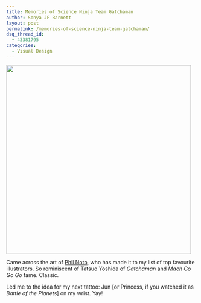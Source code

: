 ```yaml
---
title: Memories of Science Ninja Team Gatchaman
author: Sonya JF Barnett
layout: post
permalink: /memories-of-science-ninja-team-gatchaman/
dsq_thread_id:
  - 43381795
categories:
  - Visual Design
---
```

[<img class="alignnone size-medium wp-image-631" title="supernovatron1" src="http://hypenotic.com/wordpress/wp-content/uploads/2008/11/supernovatron1-489x500.jpg" alt="" width="489" height="500" />][1]

Came across the art of [Phil Noto][2], who has made it to my list of top favourite illustrators. So reminiscent of Tatsuo Yoshida of *Gatchaman* and *Mach Go Go Go* fame. Classic.

Led me to the idea for my next tattoo: Jun [or Princess, if you watched it as *Battle of the Planets*] on my wrist. Yay!

 [1]: http://hypenotic.com/wordpress/wp-content/uploads/2008/11/supernovatron1.jpg
 [2]: http://www.notoart.com/FineArtfr.html